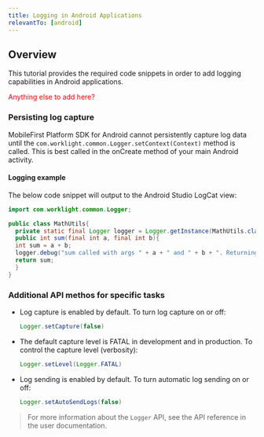 ```yaml
---
title: Logging in Android Applications
relevantTo: [android]
---
```

## Overview
This tutorial provides the required code snippets in order to add logging capabilities in Android applications.

<span style="color:red">Anything else to add here?</span>

### Persisting log capture
MobileFirst Platform SDK for Android cannot persistently capture log data until the `com.worklight.common.Logger.setContext(Context)` method is called. This is best called in the onCreate method of your main Android activity.

#### Logging example
The below code snippet will output to the Android Studio LogCat view:

```java
import com.worklight.common.Logger;

public class MathUtils{
  private static final Logger logger = Logger.getInstance(MathUtils.class.getName());
  public int sum(final int a, final int b){
  int sum = a + b;
  logger.debug("sum called with args " + a + " and " + b + ". Returning " + sum);
  return sum;
  }
}
```

### Additional API methos for specific tasks
* Log capture is enabled by default. To turn log capture on or off:

    ```java
    Logger.setCapture(false)
    ```

* The default capture level is FATAL in development and in production. To control the capture level (verbosity):

    ```java
    Logger.setLevel(Logger.FATAL)
    ```

* Log sending is enabled by default. To turn automatic log sending on or off:

    ```java
    Logger.setAutoSendLogs(false)
    ```

> For more information about the `Logger` API, see the API reference in the user documentation.
